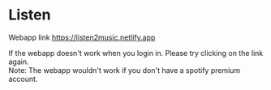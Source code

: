 # Listen
Webapp link
https://listen2music.netlify.app

If the webapp doesn't work when you login in. Please try clicking on the link again. <br />
Note: The webapp wouldn't work if you don't have a spotify premium account.
